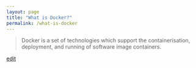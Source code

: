 ```yaml
---
layout: page
title: "What is Docker?"
permalink: /what-is-docker
---
```


> Docker is a set of technologies which support the containerisation, deployment, and running of software image containers.

<p class="edit-term"><a href="https://github.com/and-digital/tech-definitions/blob/master/definitions/infrastructure/docker.md">edit</a></p>
